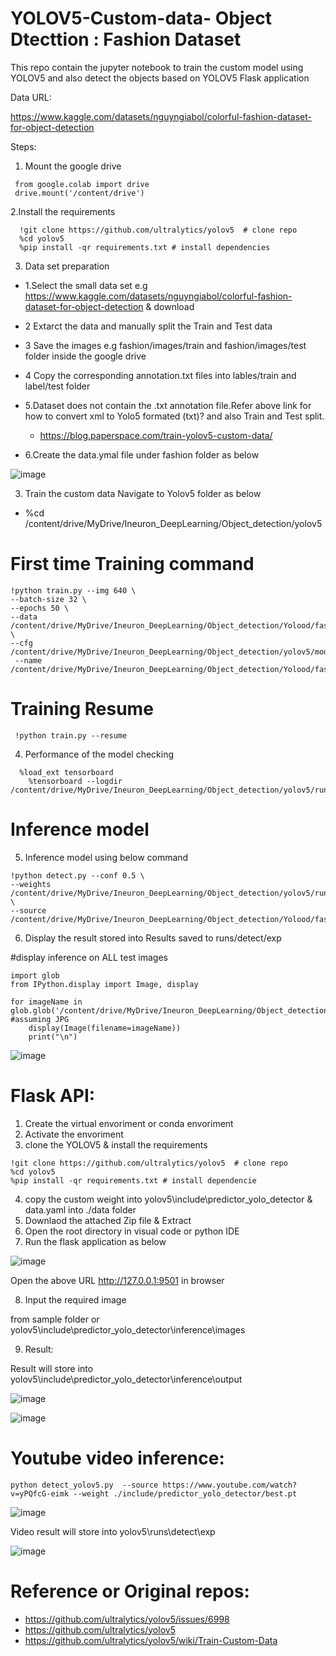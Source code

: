 # YOLOV5-Custom-data- Object Dtecttion : Fashion Dataset
This repo contain the jupyter notebook to train the custom model using YOLOV5 and also detect the objects based on YOLOV5 Flask application

Data URL:

https://www.kaggle.com/datasets/nguyngiabol/colorful-fashion-dataset-for-object-detection

Steps:

1. Mount the google drive

```
 from google.colab import drive
 drive.mount('/content/drive')

```
2.Install the requirements


```
  !git clone https://github.com/ultralytics/yolov5  # clone repo
  %cd yolov5
  %pip install -qr requirements.txt # install dependencies
```
3. Data set preparation

- 1.Select the small data set e.g   https://www.kaggle.com/datasets/nguyngiabol/colorful-fashion-dataset-for-object-detection & download

- 2 Extarct the data  and manually split the Train and Test data 
 
- 3 Save the images e.g fashion/images/train and fashion/images/test folder inside the google drive

- 4 Copy the corresponding annotation.txt files into  lables/train and label/test folder
- 5.Dataset does not contain the .txt annotation file.Refer above link for how to convert xml to Yolo5 formated (txt)? and also Train and Test split.

    - https://blog.paperspace.com/train-yolov5-custom-data/


- 6.Create the data.ymal file under fashion folder as below

![image](https://user-images.githubusercontent.com/46878296/185730278-3be8898d-853d-42bd-a9ce-31fb9a09b78f.png)


3. Train the custom data 
    Navigate to  Yolov5 folder as below
-  %cd /content/drive/MyDrive/Ineuron_DeepLearning/Object_detection/yolov5
 
# First time Training command


```
!python train.py --img 640 \
--batch-size 32 \
--epochs 50 \
--data /content/drive/MyDrive/Ineuron_DeepLearning/Object_detection/Yolood/fashion/data.yaml \
--cfg /content/drive/MyDrive/Ineuron_DeepLearning/Object_detection/yolov5/models/yolov5s.yaml\
 --name /content/drive/MyDrive/Ineuron_DeepLearning/Object_detection/Yolood/fashion\Model

```
 
 # Training  Resume
 
 ```
  !python train.py --resume
 ```
4. Performance of the model checking

```
  %load_ext tensorboard
    %tensorboard --logdir /content/drive/MyDrive/Ineuron_DeepLearning/Object_detection/yolov5/runs/train/exp
```
# Inference model

5. Inference model using below command

```
!python detect.py --conf 0.5 \
--weights /content/drive/MyDrive/Ineuron_DeepLearning/Object_detection/yolov5/runs/train/fashion_model5/weights/best.pt \
--source /content/drive/MyDrive/Ineuron_DeepLearning/Object_detection/Yolood/fashion/Sample_Images

```
6. Display the result stored into Results saved to runs/detect/exp

#display inference on ALL test images


```
import glob
from IPython.display import Image, display

for imageName in glob.glob('/content/drive/MyDrive/Ineuron_DeepLearning/Object_detection/yolov5/runs/detect/exp/*.jpg'): #assuming JPG
    display(Image(filename=imageName))
    print("\n")
```


   ![image](https://user-images.githubusercontent.com/46878296/185730669-c8c1c948-477d-434d-a73d-f23da05cbab7.png)


# Flask API:

1. Create the virtual envoriment or conda envoriment
2. Activate the envoriment
3. clone the YOLOV5 & install the requirements

```
!git clone https://github.com/ultralytics/yolov5  # clone repo
%cd yolov5
%pip install -qr requirements.txt # install dependencie

```

4. copy the custom weight into yolov5\include\predictor_yolo_detector & data.yaml into ./data folder
5. Downlaod the attached Zip file & Extract
6. Open the root directory in visual code or python IDE
7. Run the flask application as  below

![image](https://user-images.githubusercontent.com/46878296/185967430-7b5b4234-5dbf-47da-ae35-aa0aab861e16.png)



Open the above URL http://127.0.0.1:9501 in browser

8. Input the required image

 from sample folder  or yolov5\include\predictor_yolo_detector\inference\images


9. Result:

Result will store into yolov5\include\predictor_yolo_detector\inference\output

![image](https://user-images.githubusercontent.com/46878296/185730785-b19fbed6-5914-44ac-9fd6-18428bc824a7.png)

![image](https://user-images.githubusercontent.com/46878296/185730826-605979a6-3893-488e-92b1-6c746efa55c9.png)



# Youtube video inference:

```
python detect_yolov5.py  --source https://www.youtube.com/watch?v=yPQfcG-eimk --weight ./include/predictor_yolo_detector/best.pt

```
![image](https://user-images.githubusercontent.com/46878296/185731769-2837925a-e244-41f0-8a2a-a7a28f79430c.png)


Video result will store into yolov5\runs\detect\exp

![image](https://user-images.githubusercontent.com/46878296/185731974-fa2e456b-5152-4b72-8306-e221f9574735.png)


# Reference or Original repos:
- https://github.com/ultralytics/yolov5/issues/6998
- https://github.com/ultralytics/yolov5
- https://github.com/ultralytics/yolov5/wiki/Train-Custom-Data







 
 
 
